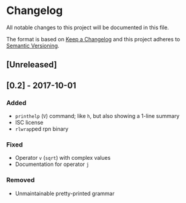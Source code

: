 # Changelog
All notable changes to this project will be documented in this file.

The format is based on [Keep a Changelog](http://keepachangelog.com/en/1.0.0/)
and this project adheres to [Semantic Versioning](http://semver.org/spec/v2.0.0.html).

## [Unreleased] ##

## [0.2] - 2017-10-01
### Added
- `printhelp` (`V`) command; like `h`, but also showing a 1-line summary
- ISC license
- `rlwrap`ped rpn binary
### Fixed
- Operator `v` (`sqrt`) with complex values
- Documentation for operator `j`
### Removed
- Unmaintainable pretty-printed grammar
